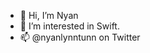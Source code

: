 - 👋 Hi, I’m Nyan
- 👀 I’m interested in Swift.
- 📫 @nyanlynntunn on Twitter

<!---
nyan-lin-tun/nyan-lin-tun is a ✨ special ✨ repository because its `README.md` (this file) appears on your GitHub profile.
You can click the Preview link to take a look at your changes.
--->
